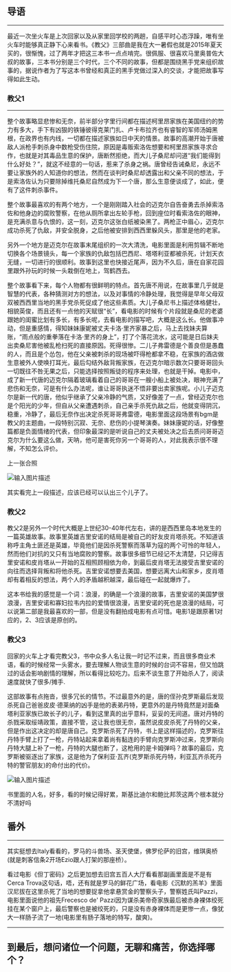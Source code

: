 ## 导语

- - -

最近一次坐火车是上次回家以及从家里回学校的两趟，自感平时心态浮躁，唯有坐火车时能够真正静下心来看书。《教父》三部曲是我在大一暑假也就是2015年夏天买的，很惭愧，过了两年才把这三本书一点点啃完。很佩服、很喜欢马里奥普佐大叔的故事，三本书分别是三个时代，三个不同的故事，但都是围绕黑手党来组织故事的，据说作者为了写这本书曾经和真正的黑手党做过深入的交谈，才能把故事写得如此生动。

### 教父1

- - -

整个故事略显悲惨和无奈，前半部分字里行间都在描述柯里昂家族在美国纽约的势力有多大，手下有凶狠的铁锤彼得克莱门扎、卢卡布拉齐也有睿智的军师汤姆黑根，在政界也有内线，一切都在描述家族如日中天的情景。故事的高潮开始于唐被敌人派枪手刺杀身中数枪受伤住院，原因是毒贩索洛佐想要和柯里昂家族寻求合作，也就是对其毒品生意的保护，唐断然拒绝，而大儿子桑尼却问道“我们能得到什么好处？”，就这不经意的一句话，惹来了杀身之祸。唐曾经告诫桑尼，永远不要让家族外的人知道你的想法，然而在谈判时桑尼却透露出和父亲不同的想法，于是索洛佐认为只要除掉维托桑尼自然成为下一个唐，那么生意便谈成了，如此，便有了这件刺杀事件。

整个故事最喜欢的有两个地方，一个是刚刚踏入社会的迈克尔自告奋勇去杀掉索洛佐和他身边的腐败警察，在他从厕所拿出左轮手枪，回到座位时看索洛佐的眼神，是充满杀意与仇恨的，这一刻，迈克尔这张白纸被染黑了。两枪正中眉心，迈克尔成功杀死了仇敌，并安全脱身，之后他被安排到西西里躲风头，那里是他的老家。

另外一个地方是迈克尔在故事末尾组织的一次大清洗，电影里面是利用剪辑不断地切换各个场景镜头，每一个家族的仇敌包括巴西尼、塔塔利亚都被杀死，计划天衣无缝，一切进行的很顺利。故事到这里也快接近尾声，因为不久后，唐在自家花园里跟外孙玩的时候一头栽倒在地上，驾鹤西去。

整个故事看下来，每个人物都有很鲜明的特点。首先唐不用说，在故事里几乎就是智慧的代表，各种猜测对方的想法，以及对事情的冷静处理，我觉得是早年父母双双被西西里当地的黑手党杀死促成了他这些素质。大儿子桑尼书上描述体格健壮，相貌英俊，而且还有一点他的天赋很“长”，看电影的时候有个片段就是桑尼的老婆跟她的闺蜜比划有多长，有多长呢，去看电影的描写吧，大概是这么长。他做事冲动，但是重感情，得知妹妹康妮被丈夫卡洛·里齐家暴之后，马上去找妹夫算账，“雨点般的重拳落在卡洛·里齐的身上”，打了个落花流水，这可能是日后妹夫出卖桑尼害他被乱枪扫死的直接原因。死得很惨。二儿子弗雷德是个善良但是愚蠢的人，而且是个怂包，他在父亲被刺杀的现场被吓得枪都拿不稳，在家族的酒店做生意被外人使唤打耳光，最后勾结外敌背叛家族，在迈克尔暗示数次只要哥哥回头一切既往不咎无果之后，只能选择按照叛徒的程序来处理，也就是干掉。电影中，成了新一代唐的迈克尔隔着玻璃看着自己的哥哥在一艘小船上被处决，眼神充满了悲伤和无奈，可是有什么办法呢，谁让哥哥执迷不悟非要出卖家族呢。小儿子迈克尔是新一代的唐，他似乎继承了父亲冷静的气质，又好像差了一点，曾经迈克尔也是个阳光的少年，但自从父亲遭遇刺杀，自己亲手杀死仇敌之后，他就变得阴沉，稳重，冷静了，最后无奈作出决定杀死哥哥弗雷德，电影里面这段场景有bgm是教父的主题曲，一段特别沉寂、无奈、悲伤的小提琴演奏。妹妹康妮的话，好像整篇都是负面情绪的代表，但印象最深的是听说自己的丈夫被处决之后去质问哥哥迈克尔为什么要这么做，天呐，他可是害死你另一个哥哥的人，对此我表示很不理解，不知怎么评价。

上一张合照

![输入图片描述](http://comacc.top/upload/img/yva4fYZbwSJZZbo7NZILvC_W.jpeg)

其实看完上一段描述，应该已经可以认出三个儿子了。

### 教父2

教父2是另外一个时代大概是上世纪30-40年代左右，讲的是西西里岛本地发生的一篇英雄故事。故事里英雄吉里安诺的结局是被自己的好友皮肖塔杀死。不知道该称呼主角土匪还是英雄，毕竟他们是因杀死警察而落草为寇的两个可怜的年轻人，然而他们对抗的又只有当地腐败的警察。故事很多细节已经记不太清楚，只记得吉里安诺和皮肖塔从一开始的互相照顾相依为命，到最后皮肖塔无法接受吉里安诺的向往而选择背叛和将他杀死。吉里安诺想要去美国，想要远离大山和家乡，皮肖塔却有着相反的想法，两个人的矛盾越积越深，最后碰在一起就爆炸了。

这本书给我的感觉是一个词：浪漫，的确是一个浪漫的故事，吉里安诺的美国梦很浪漫，吉里安诺和寡妇拉韦内拉的爱情很浪漫，吉里安诺的死也是浪漫的结局，可以说第二部是我最喜欢的一部，但是没有翻拍成电影有点可惜。电影1是跟原著1对应的，2、3应该是原创的。

### 教父3

回家的火车上才看完教父3，书中众多人名让我一时记不过来，而且很多商业术语，看的时候经常一头雾水，要去理解人物谈生意的时候的台词不容易，但又怕跳过的话会影响剧情的理解，所以看得比较吃力。后来不谈生意了开始杀人了，阅读速度就快了很多/摊手.

这部故事有点拖沓，很多冗长的情节。不过最意外的是，唐的侄孙克罗斯最后发现杀死自己爸爸皮皮·德莱纳的凶手是他的表弟丹特，更意外的是丹特竟然是对面桑塔利亚家族已故长子的儿子，看到这里真的出乎意料，妥妥的无间道。唐对丹特的杀戮采取绥靖政策，直接不管，这让我也很无奈，虽然说皮皮杀死了丹特的父亲，但是作出这决定的却是唐自己。克罗斯杀死了丹特，书上是这样描述的，克罗斯往丹特手臂上打了一枪，丹特站起来拿着尚有黏连的手臂向克罗斯冲过来，克罗斯向丹特大腿上补了一枪，丹特的大腿也断了，这枪用的是卡姆弹吗？故事的最后，克罗斯被驱逐出了家族，这是他为了保利亚·瓦齐(克罗斯杀死丹特，利亚瓦齐杀死丹特的警官朋友)的命付出的代价。

![输入图片描述](http://comacc.top/upload/img/F9qqhYrbfBqnbYU3aEOIgjCk.JPG)

书里面的人名，好多，看的时候记得好累，斯基比迪尔和鲍比邦茨这两个根本就分不清好吗

## 番外

- - -

其实挺想去Italy看看的，罗马的斗兽场、圣天使堡，佛罗伦萨的旧宫，维琪奥桥(就是刺客信条2开场Ezio跟人打架的那座桥）。

看过电影《但丁密码》之后更加想去旧宫五百人大厅看看那副画里面是不是有Cerca Trova这句话，唔，还有就是罗马的鲜花广场，看电影《沉默的羔羊》里面汉尼拔在这里杀死了当地的想要捉拿他拿悬赏金的警察头子，警察姓氏叫Pazzi，电影里面说他的祖先Frecesco de' Pazzi因为谋杀美帝奇家族最后被赤身裸体绞死挂在某个窗户上，最后警察也是被绞死的，只是没有赤身裸体而是更惨一点，像犹大一样肠子流了一地(电影里有肠子落地的特写，酸爽)。

- - -

## 到最后，想问诸位一个问题，无聊和痛苦，你选择哪个？